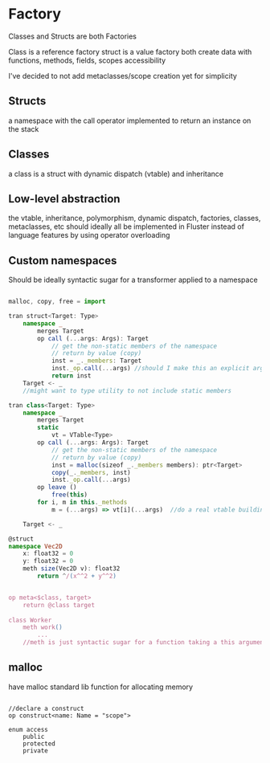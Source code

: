 
# Factory

Classes and Structs are both Factories

Class is a reference factory
struct is a value factory
both create data  with functions, methods, fields, scopes accessibility

I've decided to not add metaclasses/scope creation yet for simplicity


## Structs

a namespace with the call operator implemented to return an 
instance on the stack

## Classes

a class is a struct with dynamic dispatch (vtable) and inheritance

## Low-level abstraction

the vtable, inheritance, polymorphism, dynamic dispatch,
factories, classes, metaclasses, etc should ideally all be implemented in
Fluster instead of language features by using operator overloading


## Custom namespaces

Should be ideally syntactic sugar for a transformer applied to a namespace

```TypeScript

malloc, copy, free = import

tran struct<Target: Type>
    namespace _
        merges Target
        op call (...args: Args): Target
            // get the non-static members of the namespace
            // return by value (copy)
            inst = _._members: Target
            inst._op.call(...args) //should I make this an explicit argument?
            return inst
    Target <- _
    //might want to type utility to not include static members

tran class<Target: Type>
    namespace _
        merges Target
        static
            vt = VTable<Type>
        op call (...args: Args): Target
            // get the non-static members of the namespace
            // return by value (copy)
            inst = malloc(sizeof _._members members): ptr<Target>
            copy(_._members, inst)
            inst._op.call(...args)
        op leave ()
            free(this)
        for i, m in this._methods
            m = (...args) => vt[i](...args)  //do a real vtable building

    Target <- _

@struct
namespace Vec2D
    x: float32 = 0
    y: float32 = 0
    meth size(Vec2D v): float32 
        return ^/(x^^2 + y^^2)


op meta<$class, target> 
    return @class target
    
class Worker
    meth work()
        ...
    //meth is just syntactic sugar for a function taking a this argument

```

## malloc

have malloc standard lib function for allocating memory

```

//declare a construct
op construct<name: Name = "scope">

enum access
    public
    protected
    private

```
